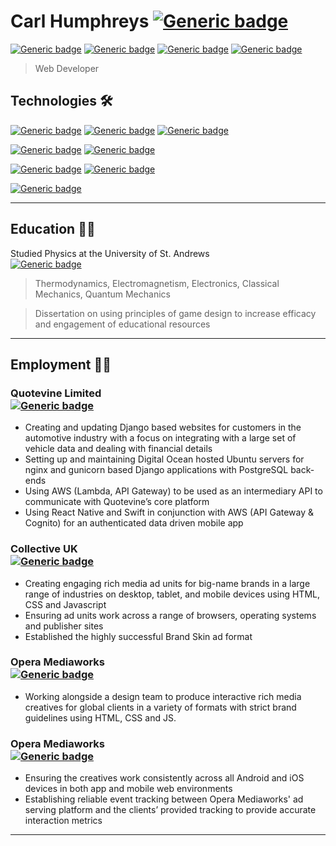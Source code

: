 # Carl Humphreys [![Generic badge](https://img.shields.io/badge/Working_@-Quotevine-brightgreen.svg)](https://www.quotevine.com/)
[![Generic badge](https://img.shields.io/badge/v1.9.94-lightgray.svg)]()
[![Generic badge](https://img.shields.io/badge/commits-26-blue.svg)]()
[![Generic badge](https://img.shields.io/badge/GB--UK-blue.svg)]()
[![Generic badge](https://img.shields.io/badge/humphreys.carl.d@gmail.com-orange.svg)](mailto:humphreys.carl.d@gmail.com?subject=[Github]%20Getting%20in%20touch)
> Web Developer


## Technologies :hammer_and_wrench:
[![Generic badge](https://img.shields.io/badge/html-4_years-success?logo=html5&style=for-the-badge)]()
[![Generic badge](https://img.shields.io/badge/css-4_years-success?logo=css3&logoColor=lightblue&style=for-the-badge)]()
[![Generic badge](https://img.shields.io/badge/javascript-4_years-success?logo=javascript&style=for-the-badge)]()

[![Generic badge](https://img.shields.io/badge/django-2_years-success?logo=django&logoColor=lightgreen&style=for-the-badge)]()
[![Generic badge](https://img.shields.io/badge/postgreSQL-2_years-success?logo=postgresql&logoColor=blue&style=for-the-badge)]()

[![Generic badge](https://img.shields.io/badge/react-1_year-yellowgreen?logo=react&style=for-the-badge)]()
[![Generic badge](https://img.shields.io/badge/redux-1_year-yellowgreen?logo=redux&logoColor=violet&style=for-the-badge)]()

[![Generic badge](https://img.shields.io/badge/vuejs-learning-blue?logo=vue.js&style=for-the-badge)]()


---

## Education :man_scientist:

Studied Physics at the University of St. Andrews<br>[![Generic badge](https://img.shields.io/badge/B.Sc._Physics-2.1-brightgreen.svg)](https://shields.io/)
> Thermodynamics, Electromagnetism, Electronics, Classical Mechanics, Quantum Mechanics

> Dissertation on using principles of game design to increase efficacy and engagement of educational resources

---

## Employment :man_technologist:

### Quotevine Limited<br>[![Generic badge](https://img.shields.io/badge/Web_Developer-December_2017_--_Current-orange)]()

- Creating and updating Django based websites for customers in the automotive industry with a focus on integrating with a large set of vehicle data and dealing with financial details
- Setting up and maintaining Digital Ocean hosted Ubuntu servers for nginx and gunicorn based Django applications with PostgreSQL back-ends
- Using AWS (Lambda, API Gateway) to be used as an intermediary API to communicate with Quotevine’s core platform
- Using React Native and Swift in conjunction with AWS (API Gateway & Cognito) for an authenticated data driven mobile app


### Collective UK<br>[![Generic badge](https://img.shields.io/badge/Rich_Media_Developer-October_2016_--_December_2017-blue)]()

- Creating engaging rich media ad units for big-name brands in a large range of industries on desktop, tablet, and mobile devices using HTML, CSS and Javascript
- Ensuring ad units work across a range of browsers, operating systems and publisher sites
- Established the highly successful Brand Skin ad format


### Opera Mediaworks<br>[![Generic badge](https://img.shields.io/badge/Junior_Software_Developer-June_2016_--_October_2016-blue)]()

- Working alongside a design team to produce interactive rich media creatives for global clients in a variety of formats with strict brand guidelines using HTML, CSS and JS.


### Opera Mediaworks<br>[![Generic badge](https://img.shields.io/badge/Rich_Media_Tester-August_2015_--_June_2016-blue)]()

- Ensuring the creatives work consistently across all Android and iOS devices in both app and mobile web environments
- Establishing reliable event tracking between Opera Mediaworks' ad serving platform and the clients’ provided tracking to provide accurate interaction metrics


---
